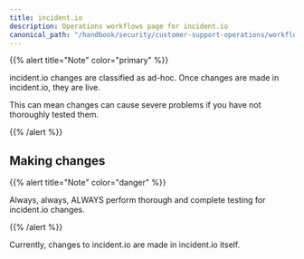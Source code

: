 ```yaml
---
title: incident.io
description: Operations workflows page for incident.io
canonical_path: "/handbook/security/customer-support-operations/workflows/incident_io/"
---
```


{{% alert title="Note" color="primary" %}}

incident.io changes are classified as ad-hoc. Once changes are made in incident.io, they are live.

This can mean changes can cause severe problems if you have not thoroughly tested them.

{{% /alert %}}

## Making changes

{{% alert title="Note" color="danger" %}}

Always, always, ALWAYS perform thorough and complete testing for incident.io changes.

{{% /alert %}}

Currently, changes to incident.io are made in incident.io itself.

